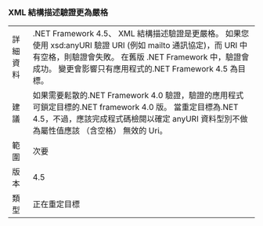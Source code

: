 ### <a name="xml-schema-validation-is-stricter"></a>XML 結構描述驗證更為嚴格

|   |   |
|---|---|
|詳細資料|.NET Framework 4.5、 XML 結構描述驗證是更嚴格。 如果您使用 xsd:anyURI 驗證 URI (例如 mailto 通訊協定)，而 URI 中有空格，則驗證會失敗。 在舊版 .NET Framework 中，驗證會成功。 變更會影響只有應用程式的.NET Framework 4.5 為目標。|
|建議|如果需要鬆散的.NET Framework 4.0 驗證，驗證的應用程式可鎖定目標的.NET framework 4.0 版。 當重定目標為.NET 4.5，不過，應該完成程式碼檢閱以確定 anyURI 資料型別不做為屬性值應該 （含空格） 無效的 Uri。|
|範圍|次要|
|版本|4.5|
|類型|正在重定目標|

